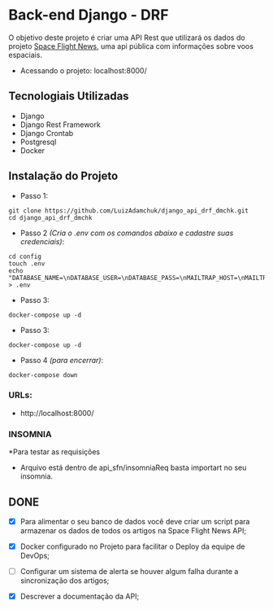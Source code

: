 # Back-end Django - DRF

O objetivo deste projeto é criar uma API Rest que utilizará os dados do projeto
[Space Flight News](https://api.spaceflightnewsapi.net/v3/documentation), uma api pública com informações sobre voos espaciais.

- Acessando o projeto: localhost:8000/

## Tecnologiais Utilizadas

- Django
- Django Rest Framework
- Django Crontab
- Postgresql
- Docker

## Instalação do Projeto

- Passo 1:

```
git clone https://github.com/LuizAdamchuk/django_api_drf_dmchk.git
cd django_api_drf_dmchk
```

- Passo 2 _(Cria o .env com os comandos abaixo e cadastre suas credenciais)_:

```
cd config
touch .env
echo "DATABASE_NAME=\nDATABASE_USER=\nDATABASE_PASS=\nMAILTRAP_HOST=\nMAILTRAP_PORT=\nMAILTRAP_HOST_USER=\nMAULTRAP_HOST_PASS=\n" > .env
```

- Passo 3:

```
docker-compose up -d
```

- Passo 3:

```
docker-compose up -d
```

- Passo 4 _(para encerrar)_:

```
docker-compose down
```

### URLs:

- http://localhost:8000/

### INSOMNIA

\*Para testar as requisições

- Arquivo está dentro de api_sfn/insomniaReq basta importart no seu insomnia.

## DONE

- [x] Para alimentar o seu banco de dados você deve criar um script para armazenar os dados de todos os artigos na Space Flight News API;

- [x] Docker configurado no Projeto para facilitar o Deploy da equipe de DevOps;

- [ ] Configurar um sistema de alerta se houver algum falha durante a sincronização dos artigos;

- [x] Descrever a documentação da API;

